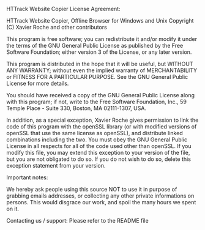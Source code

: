 HTTrack Website Copier License Agreement:

HTTrack Website Copier, Offline Browser for Windows and Unix
Copyright (C) Xavier Roche and other contributors

This program is free software; you can redistribute it and/or
modify it under the terms of the GNU General Public License
as published by the Free Software Foundation; either version 3
of the License, or any later version.

This program is distributed in the hope that it will be useful,
but WITHOUT ANY WARRANTY; without even the implied warranty of
MERCHANTABILITY or FITNESS FOR A PARTICULAR PURPOSE.  See the
GNU General Public License for more details.

You should have received a copy of the GNU General Public License
along with this program; if not, write to the Free Software
Foundation, Inc., 59 Temple Place - Suite 330, Boston, MA  02111-1307, USA.

In addition, as a special exception, Xavier Roche gives permission to
link the code of this program with the openSSL library (or with
modified versions of openSSL that use the same license as openSSL),
and distribute linked combinations including the two.  You must obey
the GNU General Public License in all respects for all of the code
used other than openSSL.  If you modify this file, you may extend this
exception to your version of the file, but you are not obligated to do
so.  If you do not wish to do so, delete this exception statement from
your version.

Important notes:

We hereby ask people using this source NOT to use it in purpose of grabbing
emails addresses, or collecting any other private informations on persons.
This would disgrace our work, and spoil the many hours we spent on it.


Contacting us / support:
Please refer to the README file
